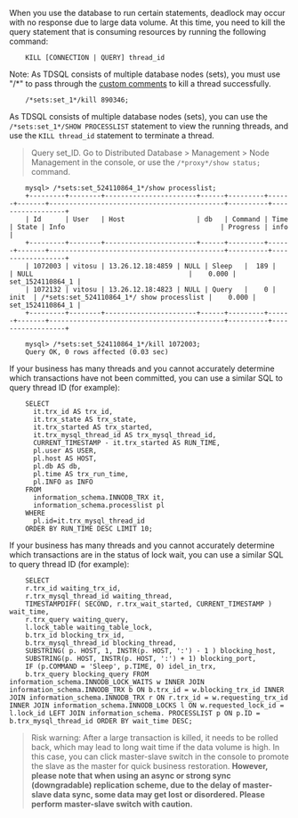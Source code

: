 When you use the database to run certain statements, deadlock may occur with no response due to large data volume. At this time, you need to kill the query statement that is consuming resources by running the following command:
```
	KILL [CONNECTION | QUERY] thread_id
```
Note: As TDSQL consists of multiple database nodes (sets), you must use "/*" to pass through the [custom comments](https://intl.cloud.tencent.com/document/product/1042/33373) to kill a thread successfully.
```
	/*sets:set_1*/kill 890346;
```
As TDSQL consists of multiple database nodes (sets), you can use the `/*sets:set_1*/SHOW PROCESSLIST` statement to view the running threads, and use the `KILL thread_id` statement to terminate a thread.

> Query set_ID. Go to Distributed Database > Management > Node Management in the console, or use the `/*proxy*/show status;` command.

```
	mysql> /*sets:set_524110864_1*/show processlist;
	+---------+--------+-----------------------+------+---------+------+-------+--------------------------------------------+----------+------------------+
	| Id      | User   | Host                  | db   | Command | Time | State | Info                                       | Progress | info             |
	+---------+--------+-----------------------+------+---------+------+-------+--------------------------------------------+----------+------------------+
	| 1072003 | vitosu | 13.26.12.18:4859 | NULL | Sleep   |  189 |       | NULL                                       |    0.000 | set_1524110864_1 |
	| 1072132 | vitosu | 13.26.12.18:4823 | NULL | Query   |    0 | init  | /*sets:set_524110864_1*/ show processlist |    0.000 | set_1524110864_1 |
	+---------+--------+-----------------------+------+---------+------+-------+--------------------------------------------+----------+------------------+

	mysql> /*sets:set_524110864_1*/kill 1072003;
	Query OK, 0 rows affected (0.03 sec)
```
If your business has many threads and you cannot accurately determine which transactions have not been committed, you can use a similar SQL to query thread ID (for example):
```
	SELECT
	  it.trx_id AS trx_id,
	  it.trx_state AS trx_state,
	  it.trx_started AS trx_started,
	  it.trx_mysql_thread_id AS trx_mysql_thread_id,
	  CURRENT_TIMESTAMP - it.trx_started AS RUN_TIME,
	  pl.user AS USER,
	  pl.host AS HOST,
	  pl.db AS db,
	  pl.time AS trx_run_time,
	  pl.INFO as INFO
	FROM
	  information_schema.INNODB_TRX it,
	  information_schema.processlist pl
	WHERE
	  pl.id=it.trx_mysql_thread_id
	ORDER BY RUN_TIME DESC LIMIT 10;
```
If your business has many threads and you cannot accurately determine which transactions are in the status of lock wait, you can use a similar SQL to query thread ID (for example):
```
	SELECT
	r.trx_id waiting_trx_id,
	r.trx_mysql_thread_id waiting_thread,
	TIMESTAMPDIFF( SECOND, r.trx_wait_started, CURRENT_TIMESTAMP ) wait_time,
	r.trx_query waiting_query,
	l.lock_table waiting_table_lock,
	b.trx_id blocking_trx_id,
	b.trx_mysql_thread_id blocking_thread,
	SUBSTRING( p. HOST, 1, INSTR(p. HOST, ':') - 1 ) blocking_host,
	SUBSTRING(p. HOST, INSTR(p. HOST, ':') + 1) blocking_port,
	IF (p.COMMAND = 'Sleep', p.TIME, 0) idel_in_trx,
	b.trx_query blocking_query FROM information_schema.INNODB_LOCK_WAITS w INNER JOIN information_schema.INNODB_TRX b ON b.trx_id = w.blocking_trx_id INNER JOIN information_schema.INNODB_TRX r ON r.trx_id = w.requesting_trx_id INNER JOIN information_schema.INNODB_LOCKS l ON w.requested_lock_id = l.lock_id LEFT JOIN information_schema. PROCESSLIST p ON p.ID = b.trx_mysql_thread_id ORDER BY wait_time DESC;
```

> Risk warning: After a large transaction is killed, it needs to be rolled back, which may lead to long wait time if the data volume is high. In this case, you can click master-slave switch in the console to promote the slave as the master for quick business restoration. **However, please note that when using an async or strong sync (downgradable) replication scheme, due to the delay of master-slave data sync, some data may get lost or disordered. Please perform master-slave switch with caution.**
